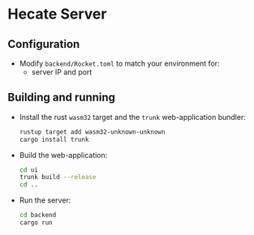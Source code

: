 # Hecate Server

## Configuration

* Modify `backend/Rocket.toml` to match your environment for:
  * server IP and port

## Building and running

* Install the rust `wasm32` target and the `trunk` web-application bundler:
    ```bash
    rustup target add wasm32-unknown-unknown
    cargo install trunk
    ```

* Build the web-application:
  ```bash
  cd ui
  trunk build --release
  cd ..
  ```

* Run the server:
  ```bash
  cd backend
  cargo run
  ```
